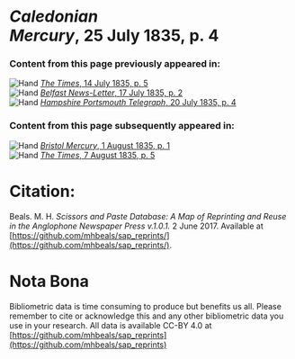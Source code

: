 # *Caledonian Mercury*, 25 July 1835, p. 4  
  
### Content from this page previously appeared in:  
![Hand](http://scissorsandpaste.net/wp-content/uploads/2017/06/smallhandpointer.png) [*The Times*, 14 July 1835, p. 5](https://mhbeals.github.io/sap_html/The-Times/The-Times-14-July-1835-p-5)  
![Hand](http://scissorsandpaste.net/wp-content/uploads/2017/06/smallhandpointer.png) [*Belfast News-Letter*, 17 July 1835, p. 2](https://mhbeals.github.io/sap_html/Belfast-News-Letter/Belfast-News-Letter-17-July-1835-p-2)  
![Hand](http://scissorsandpaste.net/wp-content/uploads/2017/06/smallhandpointer.png) [*Hampshire Portsmouth Telegraph*, 20 July 1835, p. 4](https://mhbeals.github.io/sap_html/Hampshire-Portsmouth-Telegraph/Hampshire-Portsmouth-Telegraph-20-July-1835-p-4)  
  
### Content from this page subsequently appeared in:  
![Hand](http://scissorsandpaste.net/wp-content/uploads/2017/06/smallhandpointer.png) [*Bristol Mercury*, 1 August 1835, p. 1](https://mhbeals.github.io/sap_html/Bristol-Mercury/Bristol-Mercury-1-August-1835-p-1)  
![Hand](http://scissorsandpaste.net/wp-content/uploads/2017/06/smallhandpointer.png) [*The Times*, 7 August 1835, p. 5](https://mhbeals.github.io/sap_html/The-Times/The-Times-7-August-1835-p-5)  


# Citation: 

Beals. M. H. *Scissors and Paste Database: A Map of Reprinting and Reuse in the Anglophone Newspaper Press v.1.0.1.* 2 June 2017. Available at [https://github.com/mhbeals/sap_reprints/](https://github.com/mhbeals/sap_reprints/). 

# Nota Bona

Bibliometric data is time consuming to produce but benefits us all. Please remember to cite or acknowledge this and any other bibliometric data you use in your research. All data is available CC-BY 4.0 at [https://github.com/mhbeals/sap_reprints](https://github.com/mhbeals/sap_reprints)